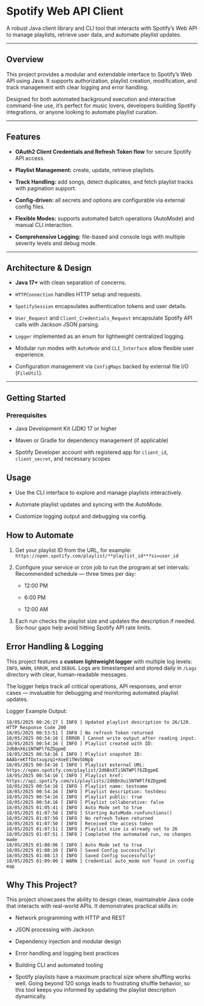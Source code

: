 # Spotify Web API Client

A robust Java client library and CLI tool that interacts with Spotify’s Web API to manage playlists, retrieve user data, and automate playlist updates.

----------

## Overview

This project provides a modular and extendable interface to Spotify’s Web API using Java. It supports authorization, playlist creation, modification, and track management with clear logging and error handling.

Designed for both automated background execution and interactive command-line use, it’s perfect for music lovers, developers building Spotify integrations, or anyone looking to automate playlist curation.

----------

## Features

-   **OAuth2 Client Credentials and Refresh Token flow** for secure Spotify API access.
    
-   **Playlist Management:** create, update, retrieve playlists.
    
-   **Track Handling:** add songs, detect duplicates, and fetch playlist tracks with pagination support.
    
-   **Config-driven:** all secrets and options are configurable via external config files.
    
-   **Flexible Modes:** supports automated batch operations (AutoMode) and manual CLI interaction.
    
-   **Comprehensive Logging:** file-based and console logs with multiple severity levels and debug mode.
    

----------

## Architecture & Design

-   **Java 17+** with clean separation of concerns.
    
-   `HTTPConnection` handles HTTP setup and requests.
    
-   `SpotifySession` encapsulates authentication tokens and user details.
    
-   `User_Request` and `Client_Credentials_Request` encapsulate Spotify API calls with Jackson JSON parsing.
    
-   `Logger` implemented as an enum for lightweight centralized logging.
    
-   Modular run modes with `AutoMode` and `CLI_Interface` allow flexible user experience.
    
-   Configuration management via `ConfigMaps` backed by external file I/O (`FileUtil`).
    

----------

## Getting Started

### Prerequisites

-   Java Development Kit (JDK) 17 or higher
    
-   Maven or Gradle for dependency management (if applicable)
    
-   Spotify Developer account with registered app for `client_id`, `client_secret`, and necessary scopes
    
## Usage

-   Use the CLI interface to explore and manage playlists interactively.
    
-   Automate playlist updates and syncing with the AutoMode.
    
-   Customize logging output and debugging via config.
    

## How to Automate

1.  Get your playlist ID from the URL, for example:  
    `https://open.spotify.com/playlist/**playlist_id**?si=user_id`
    
2.  Configure your service or cron job to run the program at set intervals:  
    Recommended schedule — three times per day:
    
    -   12:00 PM
        
    -   6:00 PM
        
    -   12:00 AM
        
3.  Each run checks the playlist size and updates the description if needed. Six-hour gaps help avoid hitting Spotify API rate limits.

## Error Handling & Logging

This project features a **custom lightweight logger** with multiple log levels: `INFO`, `WARN`, `ERROR`, and `DEBUG`. Logs are timestamped and stored daily in `/Logs` directory with clear, human-readable messages.

The logger helps track all critical operations, API responses, and error cases — invaluable for debugging and monitoring automated playlist updates.

Logger Example Output:
```pgsql
18/05/2025 00:26:27 [ INFO ] Updated playlist description to 26/120. HTTP Response Code 200
18/05/2025 00:53:51 [ INFO ] No refresh Token returned
18/05/2025 00:54:16 [ ERROR ] Cannot write output after reading input.
18/05/2025 00:54:16 [ INFO ] Playlist created with ID: 2d6BnX6iSNTWPlf6ZDgpmE
18/05/2025 00:54:16 [ INFO ] Playlist snapshot ID: AAAbreKTfDxtxugzq1+XoeE1TWvSbNpb
18/05/2025 00:54:16 [ INFO ] Playlist external URL: https://open.spotify.com/playlist/2d6BnXTiSNTWPlf6ZDgpmE
18/05/2025 00:54:16 [ INFO ] Playlist href: https://api.spotify.com/v1/playlists/2d6BnXuiSNTWPlf6ZDgpmE
18/05/2025 00:54:16 [ INFO ] Playlist name: testname
18/05/2025 00:54:16 [ INFO ] Playlist description: testdesc
18/05/2025 00:54:16 [ INFO ] Playlist public: true
18/05/2025 00:54:16 [ INFO ] Playlist collaborative: false
18/05/2025 01:05:41 [ INFO ] Auto Mode set to true
18/05/2025 01:07:50 [ INFO ] Starting AutoMode.runFunctions()
18/05/2025 01:07:50 [ INFO ] No refresh Token returned
18/05/2025 01:07:50 [ INFO ] Received the access token
18/05/2025 01:07:51 [ INFO ] Playlist size is already set to 26
18/05/2025 01:07:51 [ INFO ] Completed the automated run, no changes made
18/05/2025 01:08:06 [ INFO ] Auto Mode set to true
18/05/2025 01:08:10 [ INFO ] Saved Config successfully!
18/05/2025 01:08:13 [ INFO ] Saved Config successfully!
18/05/2025 01:09:00 [ WARN ] Credential auto_mode not found in config map
```

## Why This Project?

This project showcases the ability to design clean, maintainable Java code that interacts with real-world APIs. It demonstrates practical skills in:

-   Network programming with HTTP and REST
    
-   JSON processing with Jackson
    
-   Dependency injection and modular design
    
-   Error handling and logging best practices
    
-   Building CLI and automated tooling

- Spotify playlists have a maximum practical size where shuffling works well. Going beyond 120 songs leads to frustrating shuffle behavior, so this tool keeps you informed by updating the playlist description dynamically.
